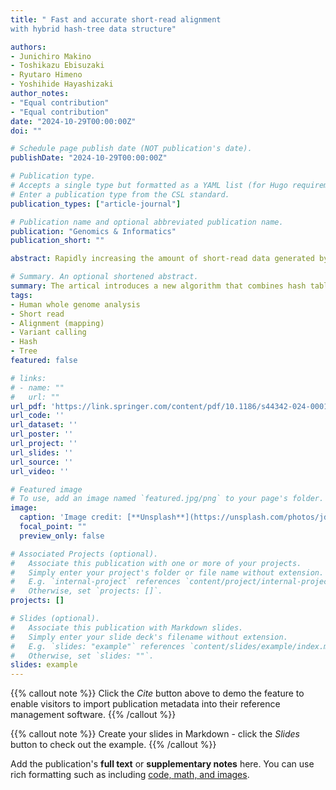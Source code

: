 ```yaml
---
title: " Fast and accurate short-read alignment 
with hybrid hash-tree data structure"

authors:
- Junichiro Makino
- Toshikazu Ebisuzaki
- Ryutaro Himeno
- Yoshihide Hayashizaki
author_notes:
- "Equal contribution"
- "Equal contribution"
date: "2024-10-29T00:00:00Z"
doi: ""

# Schedule page publish date (NOT publication's date).
publishDate: "2024-10-29T00:00:00Z"

# Publication type.
# Accepts a single type but formatted as a YAML list (for Hugo requirements).
# Enter a publication type from the CSL standard.
publication_types: ["article-journal"]

# Publication name and optional abbreviated publication name.
publication: "Genomics & Informatics"
publication_short: ""

abstract: Rapidly increasing the amount of short-read data generated by NGSs (new-generation sequencers) calls for the development of fast and accurate read alignment programs. The programs based on the hash table (BLAST) and Burrows-Wheeler transform (bwa-mem) are used, and the latter is known to give superior performance. We here present a new algorithm, a hybrid of hash table and suffix tree, which we designed to speed up the alignment of short reads against large reference sequences such as the human genome. The total turnaround time for processing one human genome sample (read depth of 30) is just 31 min with our system while that was more than 25 h with bwa-mem/gatk. The time for the aligner alone is 28 min for our system but around 2 h for bwa-mem. Our new algorithm is 4.4 times faster than bwa-mem while achieving similar accuracy. Variant calling and other downstream analyses after the alignment can be done with open-source tools such as SAMtools and Genome Analysis Toolkit (gatk) packages, as well as our own fast variant caller, which is well parallelized and much faster than gatk.

# Summary. An optional shortened abstract.
summary: The artical introduces a new algorithm that combines hash table and suffix tree techniques to significantly speed up the alignment of short-read NGS data against large reference genomes like the human genome. This algorithm reduces the processing time of a human genome sample from over 25 hours to just 31 minutes, achieving a 4.4-fold increase in speed while maintaining comparable accuracy to traditional methods. It also supports fast, efficient variant calling with existing open-source tools and a proprietary variant caller.
tags:
- Human whole genome analysis
- Short read
- Alignment (mapping)
- Variant calling
- Hash
- Tree
featured: false

# links:
# - name: ""
#   url: ""
url_pdf: 'https://link.springer.com/content/pdf/10.1186/s44342-024-00012-5.pdf'
url_code: ''
url_dataset: ''
url_poster: ''
url_project: ''
url_slides: ''
url_source: ''
url_video: ''

# Featured image
# To use, add an image named `featured.jpg/png` to your page's folder. 
image:
  caption: 'Image credit: [**Unsplash**](https://unsplash.com/photos/jdD8gXaTZsc)'
  focal_point: ""
  preview_only: false

# Associated Projects (optional).
#   Associate this publication with one or more of your projects.
#   Simply enter your project's folder or file name without extension.
#   E.g. `internal-project` references `content/project/internal-project/index.md`.
#   Otherwise, set `projects: []`.
projects: []

# Slides (optional).
#   Associate this publication with Markdown slides.
#   Simply enter your slide deck's filename without extension.
#   E.g. `slides: "example"` references `content/slides/example/index.md`.
#   Otherwise, set `slides: ""`.
slides: example
---
```


{{% callout note %}}
Click the *Cite* button above to demo the feature to enable visitors to import publication metadata into their reference management software.
{{% /callout %}}

{{% callout note %}}
Create your slides in Markdown - click the *Slides* button to check out the example.
{{% /callout %}}

Add the publication's **full text** or **supplementary notes** here. You can use rich formatting such as including [code, math, and images](https://docs.hugoblox.com/content/writing-markdown-latex/).
